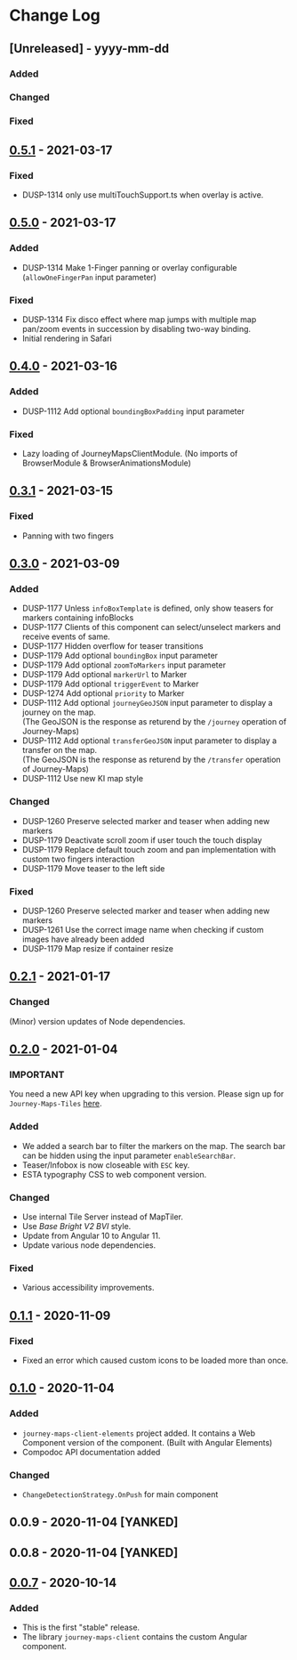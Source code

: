 # Change Log

## [Unreleased] - yyyy-mm-dd

### Added

### Changed

### Fixed

## [0.5.1](https://code.sbb.ch/projects/KI_ROKAS/repos/journey-maps-client/compare/commits?targetBranch=refs%2Ftags%2F0.5.0&sourceBranch=refs%2Ftags%2F0.5.1&targetRepoId=46287) - 2021-03-17

### Fixed
* DUSP-1314 only use multiTouchSupport.ts when overlay is active.

## [0.5.0](https://code.sbb.ch/projects/KI_ROKAS/repos/journey-maps-client/compare/commits?targetBranch=refs%2Ftags%2F0.4.0&sourceBranch=refs%2Ftags%2F0.5.0&targetRepoId=46287) - 2021-03-17

### Added

* DUSP-1314 Make 1-Finger panning or overlay configurable (`allowOneFingerPan` input parameter)

### Fixed

* DUSP-1314 Fix disco effect where map jumps with multiple map pan/zoom events in succession by disabling two-way
  binding.
* Initial rendering in Safari

## [0.4.0](https://code.sbb.ch/projects/KI_ROKAS/repos/journey-maps-client/compare/commits?targetBranch=refs%2Ftags%2F0.3.1&sourceBranch=refs%2Ftags%2F0.4.0&targetRepoId=46287) - 2021-03-16

### Added

* DUSP-1112 Add optional `boundingBoxPadding` input parameter

### Fixed

* Lazy loading of JourneyMapsClientModule. (No imports of BrowserModule & BrowserAnimationsModule)

## [0.3.1](https://code.sbb.ch/projects/KI_ROKAS/repos/journey-maps-client/compare/commits?targetBranch=refs%2Ftags%2F0.3.0&sourceBranch=refs%2Ftags%2F0.3.1&targetRepoId=46287) - 2021-03-15

### Fixed

* Panning with two fingers

## [0.3.0](https://code.sbb.ch/projects/KI_ROKAS/repos/journey-maps-client/compare/commits?targetBranch=refs%2Ftags%2F0.2.1&sourceBranch=refs%2Ftags%2F0.3.0&targetRepoId=46287) - 2021-03-09

### Added

* DUSP-1177 Unless `infoBoxTemplate` is defined, only show teasers for markers containing infoBlocks
* DUSP-1177 Clients of this component can select/unselect markers and receive events of same.
* DUSP-1177 Hidden overflow for teaser transitions
* DUSP-1179 Add optional `boundingBox` input parameter
* DUSP-1179 Add optional `zoomToMarkers` input parameter
* DUSP-1179 Add optional `markerUrl` to Marker
* DUSP-1179 Add optional `triggerEvent` to Marker
* DUSP-1274 Add optional `priority` to Marker
* DUSP-1112 Add optional `journeyGeoJSON` input parameter to display a journey on the map.\
  (The GeoJSON is the response as returend by the `/journey` operation of Journey-Maps)
* DUSP-1112 Add optional `transferGeoJSON` input parameter to display a transfer on the map.\
  (The GeoJSON is the response as returend by the `/transfer` operation of Journey-Maps)
* DUSP-1112 Use new KI map style


### Changed

* DUSP-1260 Preserve selected marker and teaser when adding new markers
* DUSP-1179 Deactivate scroll zoom if user touch the touch display
* DUSP-1179 Replace default touch zoom and pan implementation with custom two fingers interaction
* DUSP-1179 Move teaser to the left side

### Fixed

* DUSP-1260 Preserve selected marker and teaser when adding new markers
* DUSP-1261 Use the correct image name when checking if custom images have already been added
* DUSP-1179 Map resize if container resize

## [0.2.1](https://code.sbb.ch/projects/KI_ROKAS/repos/journey-maps-client/compare/commits?targetBranch=refs%2Ftags%2F0.2.0&sourceBranch=refs%2Ftags%2F0.2.1&targetRepoId=46287) - 2021-01-17

### Changed

(Minor) version updates of Node dependencies.

## [0.2.0](https://code.sbb.ch/projects/KI_ROKAS/repos/journey-maps-client/compare/commits?targetBranch=refs%2Ftags%2F0.1.1&sourceBranch=refs%2Ftags%2F0.2.0&targetRepoId=46287) - 2021-01-04

### IMPORTANT

You need a new API key when upgrading to this version. Please sign up
for `Journey-Maps-Tiles` [here](https://developer.sbb.ch/apis/journey-maps-tiles/information).

### Added

* We added a search bar to filter the markers on the map. The search bar can be hidden using the input
  parameter `enableSearchBar`.
* Teaser/Infobox is now closeable with `ESC` key.
* ESTA typography CSS to web component version.

### Changed
 * Use internal Tile Server instead of MapTiler.
 * Use  _Base Bright V2 BVI_ style. 
 * Update from Angular 10 to Angular 11.
 * Update various node dependencies.
 
### Fixed
* Various accessibility improvements.

## [0.1.1](https://code.sbb.ch/projects/KI_ROKAS/repos/journey-maps-client/compare/commits?targetBranch=refs%2Ftags%2F0.1.0&sourceBranch=refs%2Ftags%2F0.1.1&targetRepoId=46287) - 2020-11-09
### Fixed
* Fixed an error which caused custom icons to be loaded more than once.

## [0.1.0](https://code.sbb.ch/projects/KI_ROKAS/repos/journey-maps-client/compare/commits?targetBranch=refs%2Ftags%2F0.0.7&sourceBranch=refs%2Ftags%2F0.1.0&targetRepoId=46287) - 2020-11-04
### Added
* `journey-maps-client-elements` project added. It contains a Web Component version of the component. (Built with Angular Elements)
* Compodoc API documentation added

### Changed
* `ChangeDetectionStrategy.OnPush` for main component

## 0.0.9 - 2020-11-04 [YANKED]
## 0.0.8 - 2020-11-04 [YANKED]

## [0.0.7](https://code.sbb.ch/projects/KI_ROKAS/repos/journey-maps-client/browse?at=refs%2Ftags%2F0.0.7) - 2020-10-14
### Added
* This is the first "stable" release.
* The library `journey-maps-client` contains the custom Angular component.
